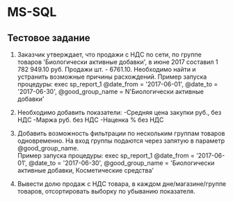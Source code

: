 # **MS-SQL**
## Тестовое задание
1. Заказчик утверждает, что продажи с НДС по сети, по группе товаров 'Биологически активные добавки', в июне 2017 составил 1 782 949.10 руб. Продажи шт. - 6761.10.
                Необходимо найти и устранить возможные причины расхождений.
                Пример запуска процедуры: exec sp_report_1 
@date_from = '2017-06-01', 
@date_to = '2017-06-30', 
@good_group_name = N'Биологически активные добавки'

2. Необходимо добавить показатели: 
                -Средняя цена закупки руб., без НДС
                -Маржа руб. без НДС
                -Наценка % без НДС

3. Добавить возможность фильтрации по нескольким группам товаров одновременно. На вход группы подаются через запятую в параметр @good_group_name.  
                 Пример запуска процедуры: exec sp_report_1 @date_from = '2017-06-01', @date_to = '2017-06-30', @good_group_name = 'Биологически активные добавки, Косметические средства'

4. Вывести долю продаж с НДС товара, в каждом дне/магазине/группе товаров, отсортировать выборку по убыванию показателя.
